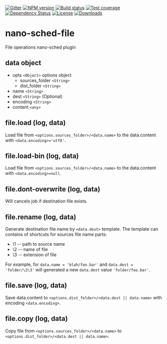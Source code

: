 [![Gitter][gitter-image]][gitter-url]
[![NPM version][npm-image]][npm-url]
[![Build status][travis-image]][travis-url]
[![Test coverage][coveralls-image]][coveralls-url]
[![Dependency Status][david-image]][david-url]
[![License][license-image]][license-url]
[![Downloads][downloads-image]][downloads-url]


# nano-sched-file
File operations nano-sched plugin

## data object

* opts `<Object>` options object
  * sources_folder `<String>`
  * dist_folder `<String>`
* name `<String>`
* dest `<String>` (Optional)
* encoding `<String>`
* content `<any>`


## file.load (log, data)

Load file from `<options.sources_folder>/<data.name>` to the data.content with `<data.encoding>='utf8'`.

## file.load-bin (log, data)

Load file from `<options.sources_folder>/<data.name>` to the data.content with `<data.encoding>=null`.

## file.dont-overwrite (log, data)

Will cancels job if destination file exists.

## file.rename (log, data)

Generate destination file name by `<data.dest>` template. The template can contains of shortcuts for
sources file name parts:
* \1 -- path to source name
* \2 -- name of file
* \3 -- extension of file

For example, for `data.name = 'blah/foo.bar'` and `data.dest = 'folder/\2\3'` will generated a new
`data.dest` value `'folder/foo.bar'`.


## file.save (log, data)

Save data.content to `<options.dist_folder>/<data.dest || data.name>` with encoding `<data.encoding>`.

## file.copy (log, data)

Copy file from `<options.sources_folder>/<data.name>` to `<options.dist_folder>/<data.dest || data.name>`.



[bithound-image]: https://www.bithound.io/github/Holixus/nano-sched-file/badges/score.svg
[bithound-url]: https://www.bithound.io/github/Holixus/nano-sched-file

[gitter-image]: https://badges.gitter.im/Holixus/nano-sched-file.svg
[gitter-url]: https://gitter.im/Holixus/nano-sched-file

[npm-image]: https://badge.fury.io/js/nano-sched-file.svg
[npm-url]: https://badge.fury.io/js/nano-sched-file

[github-tag]: http://img.shields.io/github/tag/Holixus/nano-sched-file.svg
[github-url]: https://github.com/Holixus/nano-sched-file/tags

[travis-image]: https://travis-ci.org/Holixus/nano-sched-file.svg?branch=master
[travis-url]: https://travis-ci.org/Holixus/nano-sched-file

[coveralls-image]: https://coveralls.io/repos/github/Holixus/nano-sched-file/badge.svg?branch=master
[coveralls-url]: https://coveralls.io/github/Holixus/nano-sched-file?branch=master

[david-image]: https://david-dm.org/Holixus/nano-sched-file.svg
[david-url]: https://david-dm.org/Holixus/nano-sched-file

[license-image]: https://img.shields.io/badge/license-MIT-blue.svg
[license-url]: LICENSE

[downloads-image]: http://img.shields.io/npm/dt/nano-sched-file.svg
[downloads-url]: https://npmjs.org/package/nano-sched-file
